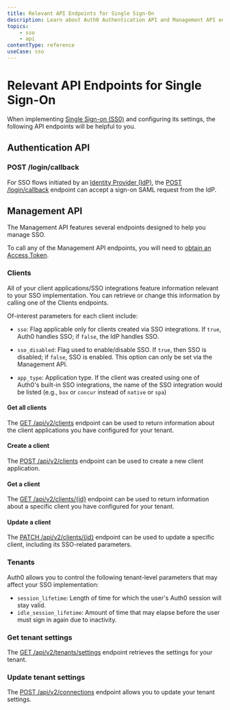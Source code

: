 ```yaml
---
title: Relevant API Endpoints for Single Sign-On
description: Learn about Auth0 Authentication API and Management API endpoints that are relevant when implementing Single Sign-on (SSO).
topics:
    - sso
    - api
contentType: reference
useCase: sso
---
```

# Relevant API Endpoints for Single Sign-On

When implementing [Single Sign-on (SS0)](/sso) and configuring its settings, the following API endpoints will be helpful to you.

## Authentication API

### POST /login/callback

For SSO flows initiated by an [Identity Provider (IdP)](/identityproviders), the [POST /login/callback](/api/authentication#idp-initiated-single-sign-on-sso-flow) endpoint can accept a sign-on SAML request from the IdP.

## Management API

The Management API features several endpoints designed to help you manage SSO.

To call any of the Management API endpoints, you will need to [obtain an Access Token](/api/management/v2/tokens).

### Clients

All of your client applications/SSO integrations feature information relevant to your SSO implementation. You can retrieve or change this information by calling one of the Clients endpoints. 

Of-interest parameters for each client include:

* `sso`: Flag applicable only for clients created via SSO integrations. If `true`, Auth0 handles SSO; if `false`, the IdP handles SSO.

* `sso_disabled`: Flag used to enable/disable SSO. If `true`, then SSO is disabled; if `false`, SSO is enabled. This option can only be set via the Management API.

* `app_type`: Application type. If the client was created using one of Auth0's built-in SSO integrations, the name of the SSO integration would be listed (e.g., `box` or `concur` instead of `native` or `spa`)

#### Get all clients

The [GET /api/v2/clients](/api/management/v2#!/Clients/get_clients) endpoint can be used to return information about the client applications you have configured for your tenant.

#### Create a client

The [POST /api/v2/clients](/api/management/v2#!/Clients/post_clients) endpoint can be used to create a new client application.

#### Get a client

The [GET /api/v2/clients/{id}](/api/management/v2#!/Clients/get_clients_by_id) endpoint can be used to return information about a specific client you have configured for your tenant.

#### Update a client

The [PATCH /api/v2/clients/{id}](/api/management/v2#!/Clients/patch_clients_by_id) endpoint can be used to update a specific client, including its SSO-related parameters.

### Tenants

Auth0 allows you to control the following tenant-level parameters that may affect your SSO implementation:

* `session_lifetime`: Length of time for which the user's Auth0 session will stay valid.
* `idle_session_lifetime`: Amount of time that may elapse before the user must sign in again due to inactivity.

### Get tenant settings

The [GET /api/v2/tenants/settings](/api/management/v2#!/Tenants/get_settings) endpoint retrieves the settings for your tenant.

### Update tenant settings

The [POST /api/v2/connections](/api/management/v2#!/Tenants/patch_settings) endpoint allows you to update your tenant settings.